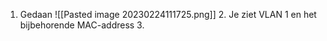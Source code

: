 1. Gedaan
   ![[Pasted image 20230224111725.png]]
   2. Je ziet VLAN 1 en het bijbehorende MAC-address
   3. 